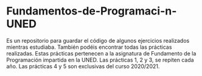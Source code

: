 # Fundamentos-de-Programaci-n-UNED
Es un repositorio para guardar el código de algunos ejercicios realizados mientras estudiaba. También podéis encontrar todas las prácticas realizadas. Estas prácticas pertenecen a la asignatura de Fundamento de la Programación impartida en la UNED. Las prácticas 1, 2 y 3, se repiten cada año. Las prácticas 4 y 5 son exclusivas del curso 2020/2021.
